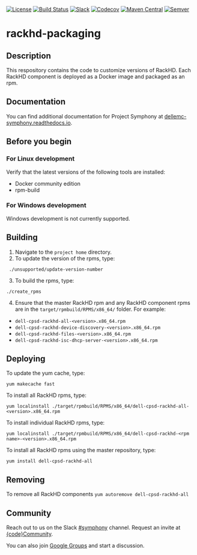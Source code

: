 [![License](https://img.shields.io/badge/License-EPL%201.0-red.svg)](https://opensource.org/licenses/EPL-1.0)
[![Build Status](https://travis-ci.org/dellemc-symphony/credential-service-parent.svg?branch=master)](https://travis-ci.org/dellemc-symphony/credentia-service-parent)
[![Slack](http://img.shields.io/badge/slack-join%20the%20chat-00B9FF.svg?style=flat-square)](https://codecommunity.slack.com/messages/symphony)
[![Codecov](https://img.shields.io/codecov/c/github/dellemc-symphony/credential-service-parent.svg)](https://codecov.io/gh/dellemc-symphony/credential-service-parent)
[![Maven Central](https://maven-badges.herokuapp.com/maven-central/com.dell.cpsd/credential-service-parent/badge.svg)](https://maven-badges.herokuapp.com/maven-central/com.dell.cpsd/credential-service-parent)
[![Semver](http://img.shields.io/SemVer/2.0.0.png)](http://semver.org/spec/v2.0.0.html)

# rackhd-packaging

## Description
This respository contains the code to customize versions of RackHD. Each RackHD component is deployed as a Docker image and packaged as an rpm.

## Documentation
You can find additional documentation for Project Symphony at [dellemc-symphony.readthedocs.io][documentation].

## Before you begin
### For Linux development
Verify that the latest versions of the following tools are installed:
* Docker community edition 
* rpm-build

### For Windows development
Windows development is not currently supported.

## Building
1. Navigate to the `project home` directory.
2. To update the version of the rpms, type:

` ./unsupported/update-version-number`

3. To build the rpms, type:

`./create_rpms`

4. Ensure that the master RackHD rpm and any RackHD component rpms are in the `target/rpmbuild/RPMS/x86_64/` folder.
For example:
* `dell-cpsd-rackhd-all-<version>.x86_64.rpm`
* `dell-cpsd-rackhd-device-discovery-<version>.x86_64.rpm`
* `dell-cpsd-rackhd-files-<version>.x86_64.rpm`
* `dell-cpsd-rackhd-isc-dhcp-server-<version>.x86_64.rpm`

   
## Deploying
To update the yum cache, type: 

`yum makecache fast`

To install all RackHD rpms, type:

`yum localinstall ./target/rpmbuild/RPMS/x86_64/dell-cpsd-rackhd-all-<version>.x86_64.rpm`

To install individual RackHD rpms, type:

`yum localinstall ./target/rpmbuild/RPMS/x86_64/dell-cpsd-rackhd-<rpm name>-<version>.x86_64.rpm`

To install all RackHD rpms using the master repository, type:

`yum install dell-cpsd-rackhd-all`

## Removing
To remove all RackHD components
`yum autoremove dell-cpsd-rackhd-all`

## Community
Reach out to us on the Slack [#symphony][slack] channel. Request an invite at [{code}Community][codecommunity].

You can also join [Google Groups][googlegroups] and start a discussion.

[slack]: https://codecommunity.slack.com/messages/symphony
[googlegroups]: https://groups.google.com/forum/#!forum/dellemc-symphony
[codecommunity]: http://community.codedellemc.com/
[contributing]: http://dellemc-symphony.readthedocs.io/en/latest/contributingtosymphony.html
[github]: https://github.com/dellemc-symphony
[documentation]: https://dellemc-symphony.readthedocs.io/en/latest/
